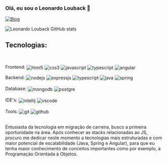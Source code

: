 ### Olá, eu sou o Leonardo Louback 👾

[![Blog](https://img.shields.io/badge/LinkedIn-0077B5?style=for-the-badge&logo=linkedin&logoColor=white)](https://www.linkedin.com/in/leonardo-louback-75aba2217/)

![Leonardo Louback GitHub stats](https://github-readme-stats.vercel.app/api?username=LeonardoLouback&show_icons=true&theme=dracula)

## Tecnologias:


<div style="display: inline_block"><br/>

Frontend: <img align="center" alt="html5" src="https://img.shields.io/badge/HTML5-E34F26?style=for-the-badge&logo=html5&logoColor=white">
<img align="center" alt="css3" src="https://img.shields.io/badge/CSS3-1572B6?style=for-the-badge&logo=css3&logoColor=white">
<img align="center" alt="javascript" src="https://img.shields.io/badge/JavaScript-323330?style=for-the-badge&logo=javascript&logoColor=F7DF1E">
<img align="center" alt="typescript" src="https://img.shields.io/badge/TypeScript-007ACC?style=for-the-badge&logo=typescript&logoColor=white">
<img align="center" alt="angular" src="https://img.shields.io/badge/Angular-DD0031?style=for-the-badge&logo=angular&logoColor=white">
</div>




<div style="display: inline_block">
Backend: <img align="center" alt="nodejs" src="https://img.shields.io/badge/Node.js-43853D?style=for-the-badge&logo=node.js&logoColor=white">
<img align="center" alt="expressjs" src="https://img.shields.io/badge/Express.js-404D59?style=for-the-badge">
<img align="center" alt="typescript" src="https://img.shields.io/badge/TypeScript-007ACC?style=for-the-badge&logo=typescript&logoColor=white">
<img align="center" alt="java" src="https://img.shields.io/badge/Java-ED8B00?style=for-the-badge&logo=openjdk&logoColor=white">
<img align="center" alt="spring" src="https://img.shields.io/badge/Spring-6DB33F?style=for-the-badge&logo=spring&logoColor=white">


<br/>
<br/>

<div style="display: inline_block">
Database: <img align="center" alt="mongodb" src="https://img.shields.io/badge/MongoDB-4EA94B?style=for-the-badge&logo=mongodb&logoColor=white">
<img align="center" alt="postgre" src="https://img.shields.io/badge/PostgreSQL-316192?style=for-the-badge&logo=postgresql&logoColor=white">

<br/>
<br/>

<div style="display: inline_block">
IDE's: <img align="center" alt="intellij" src="https://img.shields.io/badge/IntelliJ_IDEA-000000.svg?style=for-the-badge&logo=intellij-idea&logoColor=whitete">
<img align="center" alt="vscode" src="https://img.shields.io/badge/Visual_Studio_Code-0078D4?style=for-the-badge&logo=visual%20studio%20code&logoColor=white">

<br/>
<br/>

<div style="display: inline_block">
Tools: <img align="center" alt="git" src="https://img.shields.io/badge/GIT-E44C30?style=for-the-badge&logo=git&logoColor=white">
<img align="center" alt="github" src="https://img.shields.io/badge/GitHub-100000?style=for-the-badge&logo=github&logoColor=white">

</div><br/>

Entusiasta da tecnologia em migração de carreira, busco a primeira oportunidade na área. Após conhecer as stacks relacionadas ao JS, procuro me dedicar neste momento a tecnologias mais estruturadas e com maior potencial de escalabilidade (Java, Spring e Angular), para que eu tenha maior conhecimento de conceitos importantes como por exemplo, a Programação Orientada à Objetos.
